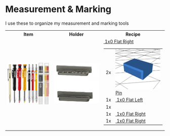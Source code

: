 # Measurement & Marking

I use these to organize my measurement and marking tools

<table>
  <tr>
    <th>Item</th>
    <th>Holder</th>
    <th>Recipe</th>
  </tr>
  <tr>
    <td>
      <a href="https://amzn.to/3VpAreI">
        <img src="pencils.jpg" alt="Pencil Set" width="400"/>
      </a>
    </td>
    <td>
      <img src="pencilholdermodel.png" alt="Pencil Set" width="400"/>
    <td>
      <table>
        <tr>
          <td>2x</td>
          <td>
            <a href="../DDD/4x10x8mm%20Pin.stl">
              <img src="../DDD/Pin.png"width="400"/>
              Pin
            </a>
          </td>
        </tr>
        <tr>
          <td>1x</td>
          <td>
            <a href="../DDD/FlatSides/1x0%20%20Flat%20Left.stl">
              <img src="" width="400"/>
              1x0 Flat Left
            </a>
          </td>
        </tr>
        <tr>
          <td>1x</td>
            <a href="../DDD/FlatSides/1x0%20%20Flat%20Right.stl">
              <img src="" width="400"/>
              1x0 Flat Right
            </a>
          </td>
        </tr>
        <tr>
          <td>1x</td>
          <td>
            <a href="./Pen%20Holder%20Top.stl">
              <img src="" width="400"/>
              1x0 Flat Right
            </a>
          </td>
        </tr>
        <tr>
          <td>1x</td>
          <td>
            <a href="./Pen%20Holder%20Bottom.stl">
              <img src="" width="400"/>
              1x0 Flat Right
            </a>
          </td>
        </tr>
      </table>
    </td>
  </tr>
</table>
